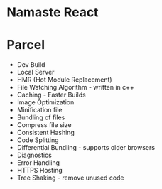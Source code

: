 # Namaste React

# Parcel
- Dev Build
- Local Server
- HMR (Hot Module Replacement)
- File Watching Algorithm - written in c++
- Caching - Faster Builds
- Image Optimization
- Minification file
- Bundling of files
- Compress file size
- Consistent Hashing
- Code Splitting
- Differential Bundling - supports older browsers
- Diagnostics
- Error Handling
- HTTPS Hosting
- Tree Shaking - remove unused code  